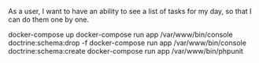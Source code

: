 As a user, I want to have an ability to see a list of tasks for my day, so that I can do them one by one.

docker-compose up
docker-compose run app /var/www/bin/console doctrine:schema:drop -f
docker-compose run app /var/www/bin/console doctrine:schema:create
docker-compose run app /var/www/bin/phpunit